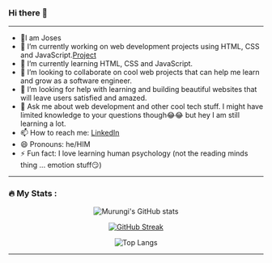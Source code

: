 ### Hi there 👋

<!--
**xMurungi/xMurungi** is a ✨ _special_ ✨ repository because its `README.md` (this file) appears on your GitHub profile.

Here are some ideas to get you started:


-->
<hr>

 - 🤎I am Joses
 - 🔭 I’m currently working on web development projects using HTML, CSS and JavaScript.[Project](https://xmurungi.github.io/Weather-API/)
 - 🌱 I’m currently learning HTML, CSS and JavaScript.
 - 👯 I’m looking to collaborate on cool web projects that can help me learn and grow as a software engineer.
 - 🤔 I’m looking for help with learning and building beautiful websites that will leave users satisfied and amazed.
 - 💬 Ask me about web development and other cool tech stuff. I might have limited knowledge to your questions though😂😂 
       but hey I am still learning a lot.
 - 📫 How to reach me: [LinkedIn](https://www.linkedin.com/in/joses-murungi-46b045255/)
 - 😄 Pronouns: he/HIM
 - ⚡ Fun fact: I love learning human psychology (not the reading minds thing ... emotion stuff😏)

<hr>

### :fire: My Stats : 

<div align="center">

![Murungi's GitHub stats](https://github-readme-stats.vercel.app/api?username=xMurungi&show_icons=true&theme=radical)

[![GitHub Streak](http://github-readme-streak-stats.herokuapp.com?user=xMurungi&theme=tokyonight&background=000000)](https://git.io/streak-stats)
  
![Top Langs](https://github-readme-stats-iamenoch.vercel.app/api/top-langs/?username=xMurungi&layout=donut-vertical&hide_progress=true) 

</div>

<hr>
